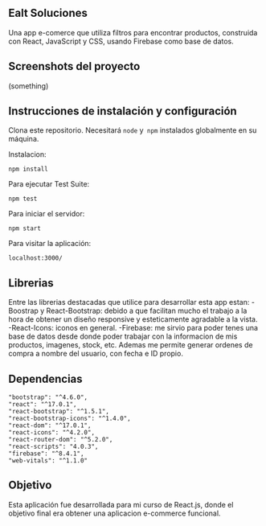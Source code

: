 ## Ealt Soluciones 

Una app e-comerce que utiliza filtros para encontrar productos, construida con React, JavaScript y CSS, usando Firebase como base de datos.

## Screenshots del proyecto

 (something)

## Instrucciones de instalación y configuración

Clona este repositorio. Necesitará `node` y` npm` instalados globalmente en su máquina.  

Instalacion:

`npm install`  

Para ejecutar Test Suite:  

`npm test`  

Para iniciar el servidor:

`npm start`  

Para visitar la aplicación:

`localhost:3000/`  


## Librerias
Entre las librerias destacadas que utilice para desarrollar esta app estan:
-Boostrap y React-Bootstrap: debido a que facilitan mucho el trabajo a la hora de obtener un diseño responsive y esteticamente agradable a la vista.
-React-Icons: iconos en general.
-Firebase: me sirvio para poder tenes una base de datos desde donde poder trabajar con la informacion de mis productos, imagenes, stock, etc. Ademas me permite generar ordenes de compra a nombre del usuario, con fecha e ID propio.

## Dependencias

    "bootstrap": "^4.6.0",
    "react": "^17.0.1",
    "react-bootstrap": "^1.5.1",
    "react-bootstrap-icons": "^1.4.0",
    "react-dom": "^17.0.1",
    "react-icons": "^4.2.0",
    "react-router-dom": "^5.2.0",
    "react-scripts": "4.0.3",
    "firebase": "^8.4.1",
    "web-vitals": "^1.1.0"


## Objetivo

  Esta aplicación fue desarrollada para mi curso de React.js, donde el objetivo final era obtener una aplicacion e-commerce funcional.
